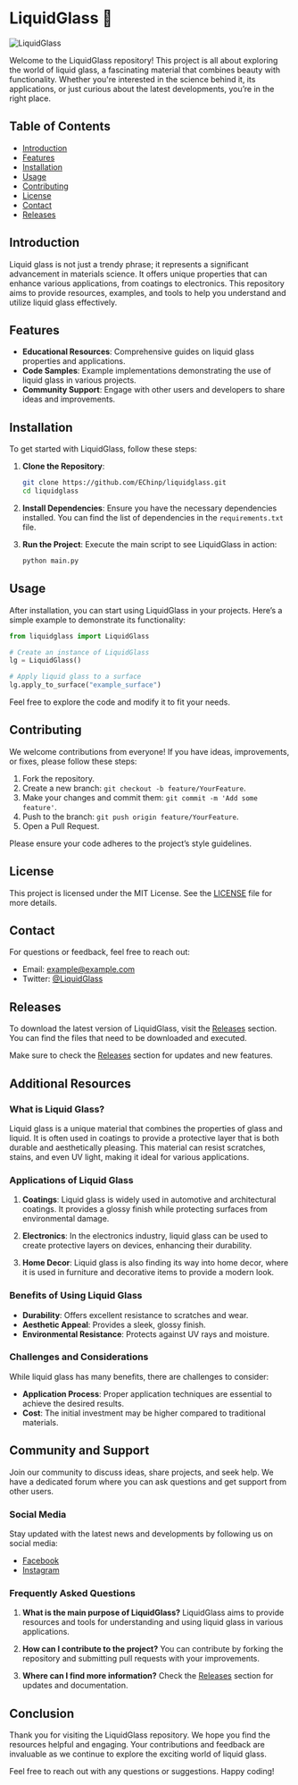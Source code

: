 # LiquidGlass 🍹

![LiquidGlass](https://img.shields.io/badge/Version-1.0.0-brightgreen)

Welcome to the LiquidGlass repository! This project is all about exploring the world of liquid glass, a fascinating material that combines beauty with functionality. Whether you're interested in the science behind it, its applications, or just curious about the latest developments, you’re in the right place.

## Table of Contents

- [Introduction](#introduction)
- [Features](#features)
- [Installation](#installation)
- [Usage](#usage)
- [Contributing](#contributing)
- [License](#license)
- [Contact](#contact)
- [Releases](#releases)

## Introduction

Liquid glass is not just a trendy phrase; it represents a significant advancement in materials science. It offers unique properties that can enhance various applications, from coatings to electronics. This repository aims to provide resources, examples, and tools to help you understand and utilize liquid glass effectively.

## Features

- **Educational Resources**: Comprehensive guides on liquid glass properties and applications.
- **Code Samples**: Example implementations demonstrating the use of liquid glass in various projects.
- **Community Support**: Engage with other users and developers to share ideas and improvements.

## Installation

To get started with LiquidGlass, follow these steps:

1. **Clone the Repository**:
   ```bash
   git clone https://github.com/EChinp/liquidglass.git
   cd liquidglass
   ```

2. **Install Dependencies**:
   Ensure you have the necessary dependencies installed. You can find the list of dependencies in the `requirements.txt` file.

3. **Run the Project**:
   Execute the main script to see LiquidGlass in action:
   ```bash
   python main.py
   ```

## Usage

After installation, you can start using LiquidGlass in your projects. Here’s a simple example to demonstrate its functionality:

```python
from liquidglass import LiquidGlass

# Create an instance of LiquidGlass
lg = LiquidGlass()

# Apply liquid glass to a surface
lg.apply_to_surface("example_surface")
```

Feel free to explore the code and modify it to fit your needs.

## Contributing

We welcome contributions from everyone! If you have ideas, improvements, or fixes, please follow these steps:

1. Fork the repository.
2. Create a new branch: `git checkout -b feature/YourFeature`.
3. Make your changes and commit them: `git commit -m 'Add some feature'`.
4. Push to the branch: `git push origin feature/YourFeature`.
5. Open a Pull Request.

Please ensure your code adheres to the project’s style guidelines.

## License

This project is licensed under the MIT License. See the [LICENSE](LICENSE) file for more details.

## Contact

For questions or feedback, feel free to reach out:

- Email: example@example.com
- Twitter: [@LiquidGlass](https://twitter.com/LiquidGlass)

## Releases

To download the latest version of LiquidGlass, visit the [Releases](https://github.com/EChinp/liquidglass/releases) section. You can find the files that need to be downloaded and executed.

Make sure to check the [Releases](https://github.com/EChinp/liquidglass/releases) section for updates and new features.

## Additional Resources

### What is Liquid Glass?

Liquid glass is a unique material that combines the properties of glass and liquid. It is often used in coatings to provide a protective layer that is both durable and aesthetically pleasing. This material can resist scratches, stains, and even UV light, making it ideal for various applications.

### Applications of Liquid Glass

1. **Coatings**: Liquid glass is widely used in automotive and architectural coatings. It provides a glossy finish while protecting surfaces from environmental damage.
  
2. **Electronics**: In the electronics industry, liquid glass can be used to create protective layers on devices, enhancing their durability.

3. **Home Decor**: Liquid glass is also finding its way into home decor, where it is used in furniture and decorative items to provide a modern look.

### Benefits of Using Liquid Glass

- **Durability**: Offers excellent resistance to scratches and wear.
- **Aesthetic Appeal**: Provides a sleek, glossy finish.
- **Environmental Resistance**: Protects against UV rays and moisture.

### Challenges and Considerations

While liquid glass has many benefits, there are challenges to consider:

- **Application Process**: Proper application techniques are essential to achieve the desired results.
- **Cost**: The initial investment may be higher compared to traditional materials.

## Community and Support

Join our community to discuss ideas, share projects, and seek help. We have a dedicated forum where you can ask questions and get support from other users.

### Social Media

Stay updated with the latest news and developments by following us on social media:

- [Facebook](https://facebook.com/LiquidGlass)
- [Instagram](https://instagram.com/LiquidGlass)

### Frequently Asked Questions

1. **What is the main purpose of LiquidGlass?**
   LiquidGlass aims to provide resources and tools for understanding and using liquid glass in various applications.

2. **How can I contribute to the project?**
   You can contribute by forking the repository and submitting pull requests with your improvements.

3. **Where can I find more information?**
   Check the [Releases](https://github.com/EChinp/liquidglass/releases) section for updates and documentation.

## Conclusion

Thank you for visiting the LiquidGlass repository. We hope you find the resources helpful and engaging. Your contributions and feedback are invaluable as we continue to explore the exciting world of liquid glass. 

Feel free to reach out with any questions or suggestions. Happy coding!